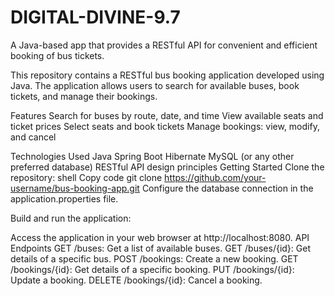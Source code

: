 # DIGITAL-DIVINE-9.7
A Java-based app that provides a RESTful API for convenient and efficient booking of bus tickets.

This repository contains a RESTful bus booking application developed using Java. The application allows users to search for available buses, book tickets, and manage their bookings.

Features
Search for buses by route, date, and time
View available seats and ticket prices
Select seats and book tickets
Manage bookings: view, modify, and cancel

Technologies Used
Java
Spring Boot
Hibernate
MySQL (or any other preferred database)
RESTful API design principles
Getting Started
Clone the repository:
shell
Copy code
git clone https://github.com/your-username/bus-booking-app.git
Configure the database connection in the application.properties file.

Build and run the application:

Access the application in your web browser at http://localhost:8080.
API Endpoints
GET /buses: Get a list of available buses.
GET /buses/{id}: Get details of a specific bus.
POST /bookings: Create a new booking.
GET /bookings/{id}: Get details of a specific booking.
PUT /bookings/{id}: Update a booking.
DELETE /bookings/{id}: Cancel a booking.
